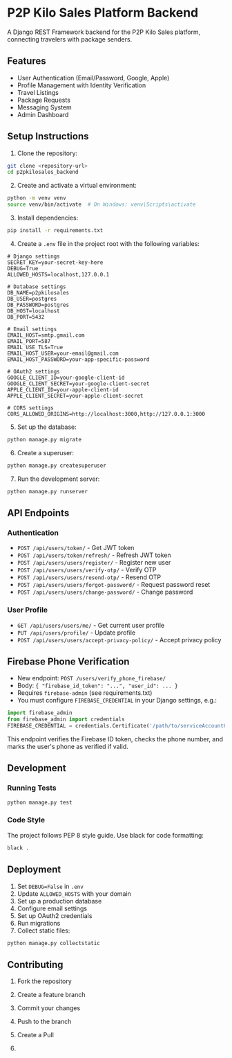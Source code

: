 # P2P Kilo Sales Platform Backend

A Django REST Framework backend for the P2P Kilo Sales platform, connecting travelers with package senders.

## Features

- User Authentication (Email/Password, Google, Apple)
- Profile Management with Identity Verification
- Travel Listings
- Package Requests
- Messaging System
- Admin Dashboard

## Setup Instructions

1. Clone the repository:
```bash
git clone <repository-url>
cd p2pkilosales_backend
```

2. Create and activate a virtual environment:
```bash
python -m venv venv
source venv/bin/activate  # On Windows: venv\Scripts\activate
```

3. Install dependencies:
```bash
pip install -r requirements.txt
```

4. Create a `.env` file in the project root with the following variables:
```env
# Django settings
SECRET_KEY=your-secret-key-here
DEBUG=True
ALLOWED_HOSTS=localhost,127.0.0.1

# Database settings
DB_NAME=p2pkilosales
DB_USER=postgres
DB_PASSWORD=postgres
DB_HOST=localhost
DB_PORT=5432

# Email settings
EMAIL_HOST=smtp.gmail.com
EMAIL_PORT=587
EMAIL_USE_TLS=True
EMAIL_HOST_USER=your-email@gmail.com
EMAIL_HOST_PASSWORD=your-app-specific-password

# OAuth2 settings
GOOGLE_CLIENT_ID=your-google-client-id
GOOGLE_CLIENT_SECRET=your-google-client-secret
APPLE_CLIENT_ID=your-apple-client-id
APPLE_CLIENT_SECRET=your-apple-client-secret

# CORS settings
CORS_ALLOWED_ORIGINS=http://localhost:3000,http://127.0.0.1:3000
```

5. Set up the database:
```bash
python manage.py migrate
```

6. Create a superuser:
```bash
python manage.py createsuperuser
```

7. Run the development server:
```bash
python manage.py runserver
```

## API Endpoints

### Authentication
- `POST /api/users/token/` - Get JWT token
- `POST /api/users/token/refresh/` - Refresh JWT token
- `POST /api/users/users/register/` - Register new user
- `POST /api/users/users/verify-otp/` - Verify OTP
- `POST /api/users/users/resend-otp/` - Resend OTP
- `POST /api/users/users/forgot-password/` - Request password reset
- `POST /api/users/users/change-password/` - Change password

### User Profile
- `GET /api/users/users/me/` - Get current user profile
- `PUT /api/users/profile/` - Update profile
- `POST /api/users/users/accept-privacy-policy/` - Accept privacy policy

## Firebase Phone Verification

- New endpoint: `POST /users/verify_phone_firebase/`
- Body: `{ "firebase_id_token": "...", "user_id": ... }`
- Requires `firebase-admin` (see requirements.txt)
- You must configure `FIREBASE_CREDENTIAL` in your Django settings, e.g.:

```python
import firebase_admin
from firebase_admin import credentials
FIREBASE_CREDENTIAL = credentials.Certificate('/path/to/serviceAccountKey.json')
```

This endpoint verifies the Firebase ID token, checks the phone number, and marks the user's phone as verified if valid.

## Development

### Running Tests
```bash
python manage.py test
```

### Code Style
The project follows PEP 8 style guide. Use black for code formatting:
```bash
black .
```

## Deployment

1. Set `DEBUG=False` in `.env`
2. Update `ALLOWED_HOSTS` with your domain
3. Set up a production database
4. Configure email settings
5. Set up OAuth2 credentials
6. Run migrations
7. Collect static files:
```bash
python manage.py collectstatic
```

## Contributing

1. Fork the repository
2. Create a feature branch
3. Commit your changes
4. Push to the branch
5. Create a Pull 

6. 
